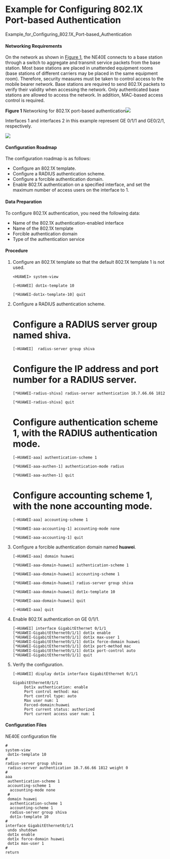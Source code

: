 Example for Configuring 802.1X Port-based Authentication
========================================================

Example_for_Configuring_802.1X_Port-based_Authentication

#### Networking Requirements

On the network as shown in [Figure 1](#EN-US_TASK_0172372671__fig_dc_ne_cfg_8021x_001001), the NE40E connects to a base station through a switch to aggregate and transmit service packets from the base station. Most base stations are placed in unattended equipment rooms (base stations of different carriers may be placed in the same equipment room). Therefore, security measures must be taken to control access to the mobile bearer network. Base stations are required to send 802.1X packets to verify their validity when accessing the network. Only authenticated base stations are allowed to access the network. In addition, MAC-based access control is required.

**Figure 1** Networking for 802.1X port-based authentication![](../../../../public_sys-resources/note_3.0-en-us.png) 

Interfaces 1 and interfaces 2 in this example represent GE 0/1/1 and GE0/2/1, respectively.


  
![](images/fig_dc_ne_cfg_8021x_000401.png)

#### Configuration Roadmap

The configuration roadmap is as follows:

* Configure an 802.1X template.
* Configure a RADIUS authentication scheme.
* Configure a forcible authentication domain.
* Enable 802.1X authentication on a specified interface, and set the maximum number of access users on the interface to 1.

#### Data Preparation

To configure 802.1X authentication, you need the following data:

* Name of the 802.1X authentication-enabled interface
* Name of the 802.1X template
* Forcible authentication domain
* Type of the authentication service

#### Procedure

1. Configure an 802.1X template so that the default 802.1X template 1 is not used.
   
   
   ```
   <HUAWEI> system-view
   ```
   ```
   [~HUAWEI] dot1x-template 10
   ```
   ```
   [*HUAWEI-dot1x-template-10] quit
   ```
2. Configure a RADIUS authentication scheme.
   
   
   
   # Configure a RADIUS server group named **shiva**.
   
   ```
   [~HUAWEI]  radius-server group shiva
   ```
   
   # Configure the IP address and port number for a RADIUS server.
   
   ```
   [*HUAWEI-radius-shiva] radius-server authentication 10.7.66.66 1812
   ```
   ```
   [*HUAWEI-radius-shiva] quit
   ```
   
   # Configure authentication scheme 1, with the **RADIUS** authentication mode.
   
   ```
   [~HUAWEI-aaa] authentication-scheme 1
   ```
   ```
   [*HUAWEI-aaa-authen-1] authentication-mode radius
   ```
   ```
   [*HUAWEI-aaa-authen-1] quit
   ```
   
   # Configure accounting scheme 1, with the **none** accounting mode.
   
   ```
   [~HUAWEI-aaa] accounting-scheme 1
   ```
   ```
   [*HUAWEI-aaa-accounting-1] accounting-mode none
   ```
   ```
   [*HUAWEI-aaa-accounting-1] quit
   ```
3. Configure a forcible authentication domain named **huawei**.
   
   
   ```
   [~HUAWEI-aaa] domain huawei
   ```
   ```
   [*HUAWEI-aaa-domain-huawei] authentication-scheme 1
   ```
   ```
   [*HUAWEI-aaa-domain-huawei] accounting-scheme 1
   ```
   ```
   [*HUAWEI-aaa-domain-huawei] radius-server group shiva
   ```
   ```
   [*HUAWEI-aaa-domain-huawei] dot1x-template 10
   ```
   ```
   [*HUAWEI-aaa-domain-huawei] quit
   ```
   ```
   [~HUAWEI-aaa] quit
   ```
4. Enable 802.1X authentication on GE 0/1/1.
   
   
   ```
   [~HUAWEI] interface GigabitEthernet 0/1/1
   [*HUAWEI-GigabitEthernet0/1/1] dot1x enable
   [*HUAWEI-GigabitEthernet0/1/1] dot1x max-user 1
   [*HUAWEI-GigabitEthernet0/1/1] dot1x force-domain huawei
   [*HUAWEI-GigabitEthernet0/1/1] dot1x port-method mac
   [*HUAWEI-GigabitEthernet0/1/1] dot1x port-control auto
   [*HUAWEI-GigabitEthernet0/1/1] quit
   ```
5. Verify the configuration.
   
   
   ```
   [~HUAWEI] display dot1x interface GigabitEthernet 0/1/1
   ```
   ```
   GigabitEthernet0/1/1
        Dot1x authentication: enable
        Port control method: mac
        Port control type: auto
        Max user num: 1
        Forced-domain:huawei
        Port current status: authorized
        Port current access user num: 1
   
   ```

#### Configuration Files

NE40E configuration file

```
#
system-view
 dot1x-template 10
#
radius-server group shiva
 radius-server authentication 10.7.66.66 1812 weight 0
#
aaa
 authentication-scheme 1
 accounting-scheme 1
  accounting-mode none
 #
 domain huawei
  authentication-scheme 1
  accounting-scheme 1
  radius-server group shiva 
  dot1x-template 10
#
interface GigabitEthernet0/1/1
 undo shutdown
 dot1x enable
 dot1x force-domain huawei
 dot1x max-user 1
#
return
```